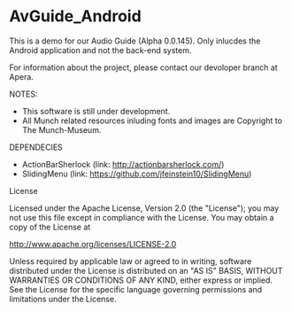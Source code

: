 AvGuide_Android
===============

This is a demo for our Audio Guide (Alpha 0.0.145). 
Only inlucdes the Android application and not the back-end system. 


For information about the project, please contact our devoloper branch at Apera.


NOTES: 

* This software is still under development.
* All Munch related resources inluding fonts and images are Copyright to The Munch-Museum. 


DEPENDECIES
* ActionBarSherlock (link: http://actionbarsherlock.com/)
* SlidingMenu (link: https://github.com/jfeinstein10/SlidingMenu)

License

Licensed under the Apache License, Version 2.0 (the "License");
you may not use this file except in compliance with the License.
You may obtain a copy of the License at

http://www.apache.org/licenses/LICENSE-2.0

Unless required by applicable law or agreed to in writing, software
distributed under the License is distributed on an "AS IS" BASIS,
WITHOUT WARRANTIES OR CONDITIONS OF ANY KIND, either express or implied.
See the License for the specific language governing permissions and
limitations under the License.
